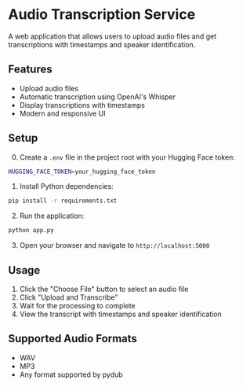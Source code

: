 # Audio Transcription Service

A web application that allows users to upload audio files and get transcriptions with timestamps and speaker identification.

## Features

- Upload audio files
- Automatic transcription using OpenAI's Whisper
- Display transcriptions with timestamps
- Modern and responsive UI

## Setup

0. Create a `.env` file in the project root with your Hugging Face token:
```bash
HUGGING_FACE_TOKEN=your_hugging_face_token
``` 

1. Install Python dependencies:
```bash
pip install -r requirements.txt
```

2. Run the application:
```bash
python app.py
```

3. Open your browser and navigate to `http://localhost:5000`

## Usage

1. Click the "Choose File" button to select an audio file
2. Click "Upload and Transcribe"
3. Wait for the processing to complete
4. View the transcript with timestamps and speaker identification

## Supported Audio Formats

- WAV
- MP3
- Any format supported by pydub
